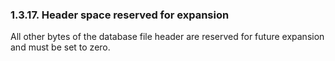 ### 1\.3\.17\. Header space reserved for expansion


All other bytes of the database file header are reserved for
future expansion and must be set to zero.



